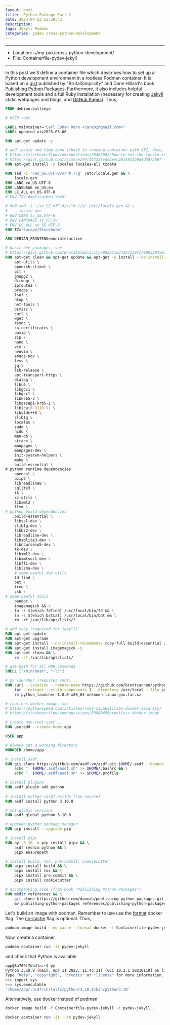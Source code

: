 ```yaml
---
layout: post
title:  Python Package Part 2
date: 2023-04-23 13:59:42
description: 
tags: Jekyll Podman
categories: pydev cross-python-development
---
```


---

- Location: ~/my-pak/cross-python-development/
- File: Containerfile-pydev-jekyll

---

In this post we'll define a container file which describes how to set up a Python development environment in a rootless Podman container. It is based on a [gist](https://gist.github.com/BrutalSimplicity/882af1d343b7530fc7e005284523d38d) published by "BrutalSimplicity" and Dane Hillard's book [Publishing Python Packages](https://www.manning.com/books/publishing-python-packages). Furthermore, it also includes helpful development tools and a full Ruby installation (necessary for creating [Jekyll](https://jekyllrb.com/) static webpages and blogs, and [GitHub Pages](https://pages.github.com/)). Thus,

```dockerfile
FROM debian:bullseye

# USER root

LABEL maintainer="Carl Johan Rehn <care02@gmail.com>"
LABEL updated_at=2023-03-06

RUN apt-get update -y

# add locale and time zone (check in running container with $TZ, date, and locale), see
# https://stackoverflow.com/questions/28405902/how-to-set-the-locale-inside-a-debian-ubuntu-docker-container
# https://gist.github.com/sjimenez44/1b73afeae3eec26a1915b0d4d5873b8f
RUN apt-get install -y locales locales-all tzdata

RUN sed -i '/en_US.UTF-8/s/^# //g' /etc/locale.gen && \
    locale-gen
ENV LANG en_US.UTF-8
ENV LANGUAGE en_US:en
ENV LC_ALL en_US.UTF-8
# ENV TZ="America/New_York"

# RUN sed -i '/sv_SE.UTF-8/s/^# //g' /etc/locale.gen && \
#     locale-gen
# ENV LANG sv_SE.UTF-8
# ENV LANGUAGE sv_SE:sv
# ENV LC_ALL sv_SE.UTF-8
ENV TZ="Europe/Stockholm"

ARG DEBIAN_FRONTEND=noninteractive

# basic dev packages, see
# https://gist.github.com/BrutalSimplicity/882af1d343b7530fc7e005284523d38d
RUN apt-get clean && apt-get update && apt-get -y install --no-install-recommends \
    apt-utils \
    openssh-client \
    git \
    gnupg2 \
    dirmngr \
    iproute2 \
    procps \
    lsof \
    htop \
    net-tools \
    psmisc \
    curl \
    wget \
    rsync \
    ca-certificates \
    unzip \
    zip \
    nano \
    vim \
    neovim \
    emacs-nox \
    less \
    jq \
    lsb-release \
    apt-transport-https \
    dialog \
    libc6 \
    libgcc1 \
    libgcc1 \
    libkrb5-3 \
    libgssapi-krb5-2 \
    libicu[0-9][0-9] \
    libstdc++6 \
    zlib1g \
    locales \
    sudo \
    ncdu \
    man-db \
    strace \
    manpages \
    manpages-dev \
    init-system-helpers \
    make \
    build-essential \
# python runtime dependencies
    openssl \
    bzip2 \
    libreadline8 \
    sqlite3 \
    tk \
    xz-utils \
    libxml2 \
    llvm \
# python build dependencies
    build-essential \
    libssl-dev \
    zlib1g-dev \
    libbz2-dev \
    libreadline-dev \
    libsqlite3-dev \
    libncursesw5-dev \
    tk-dev \
    libxml2-dev \
    libxmlsec1-dev \
    libffi-dev \
    liblzma-dev \
    # some useful dev utils
    fd-find \
    bat \
    tree \
    zsh \
# some useful tools
    pandoc \
    imagemagick && \
    ln -s $(which fdfind) /usr/local/bin/fd && \
    ln -s $(which batcat) /usr/local/bin/bat && \
    rm -rf /var/lib/apt/lists/*

# add ruby (required for jekyll)
RUN apt-get update
RUN apt-get upgrade
RUN apt-get install --no-install-recommends ruby-full build-essential zlib1g-dev -y
RUN apt-get install imagemagick -y
RUN apt-get clean && \
    rm -rf /var/lib/apt/lists/

# use bash for all RUN commands 
SHELL ["/bin/bash", "-lc"]

# py launcher (requires root)...
RUN curl --location --remote-name https://github.com/brettcannon/python-launcher/releases/download/v1.0.0/python_launcher-1.0.0-x86_64-unknown-linux-gnu.tar.xz && \
    tar --extract --strip-components 1 --directory /usr/local --file python_launcher-1.0.0-x86_64-unknown-linux-gnu.tar.xz && \
    rm python_launcher-1.0.0-x86_64-unknown-linux-gnu.tar.xz

# rootless docker image, see
# https://pythonspeed.com/articles/root-capabilities-docker-security/
# https://stackoverflow.com/questions/59840450/rootless-docker-image

# create non-root user...
RUN useradd --create-home app

USER app

# always set a working directory
WORKDIR /home/app

# install asdf...
RUN git clone https://github.com/asdf-vm/asdf.git $HOME/.asdf --branch v0.11.1 && \
    echo ". $HOME/.asdf/asdf.sh" >> $HOME/.bashrc && \
    echo ". $HOME/.asdf/asdf.sh" >> $HOME/.profile

# install plugins
RUN asdf plugin add python
    
# install python (asdf builds from source)
RUN asdf install python 3.10.8 

# set global versions
RUN asdf global python 3.10.8

# upgrade python package manager
RUN pip install --upgrade pip

# install pipx
RUN py -3.10 -m pip install pipx && \
    asdf reshim python && \
    pipx ensurepath

# install build, tox, pre-commit, cookiecutter
RUN pipx install build && \
    pipx install tox && \
    pipx install pre-commit && \
    pipx install cookiecutter

# accompanying code (from book "Publishing Python Packages")
RUN mkdir references && \
    git clone https://github.com/daneah/publishing-python-packages.git && \
    mv publishing-python-packages references/publishing-python-packages
```

Let's build an image with podman. Remember to use use the [format](https://github.com/containers/podman/issues/8477) docker flag. The [no-cache](https://docs.podman.io/en/latest/markdown/podman-build.1.html) flag is optional. Thus,

```bash
podman image build --no-cache --format docker -f Containerfile-pydev-jekyll -t pydev-jekyll .
```

Now, create a container

```bash
podman container run -it pydev-jekyll
```

and check that Python is available

```bash
app@8a709f7db41a:~$ py
Python 3.10.8 (main, Apr 11 2023, 11:43:31) [GCC 10.2.1 20210110] on linux
Type "help", "copyright", "credits" or "license" for more information.
>>> import sys
>>> sys.executable
'/home/app/.asdf/installs/python/3.10.8/bin/python3.10'
```

Alternatively, use docker instead of podman
```bash
docker image build -f Containerfile-pydev-jekyll -t pydev-jekyll .
```

```bash
docker container run -it --rm pydev-jekyll
```

